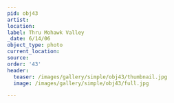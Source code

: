 ```yaml
---
pid: obj43
artist:
location:
label: Thru Mohawk Valley
_date: 6/14/06
object_type: photo
current_location:
source:
order: '43'
header:
  teaser: /images/gallery/simple/obj43/thumbnail.jpg
  image: /images/gallery/simple/obj43/full.jpg

---
```

